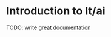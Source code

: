 # Introduction to lt/ai

TODO: write [great documentation](http://jacobian.org/writing/what-to-write/)
